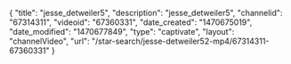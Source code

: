 {
    "title": "jesse_detweiler5",
    "description": "jesse_detweiler5",
    "channelid": "67314311",
    "videoid": "67360331",
    "date_created": "1470675019",
    "date_modified": "1470677849",
    "type": "captivate",
    "layout": "channelVideo",
    "url": "\/star-search\/jesse-detweiler52-mp4\/67314311-67360331"
}